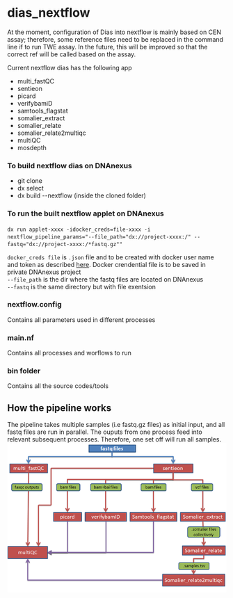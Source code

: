 # dias_nextflow

At the moment, configuration of Dias into nextflow is mainly based on CEN assay; therefore, some reference files need to be replaced in the command line if to run TWE assay.
In the future, this will be improved so that the correct ref will be called based on the assay.

Current nextflow dias has the following app 
 - multi_fastQC
 - sentieon
 - picard
 - verifybamiD
 - samtools_flagstat
 - somalier_extract
 - somalier_relate
 - somalier_relate2multiqc
 - multiQC
 - mosdepth
 
 
### To build nextflow dias on DNAnexus
 - git clone <repo>
 - dx select <DNAnexus project>
 - dx build --nextflow (inside the cloned folder)
 
### To run the built nextflow applet on DNAnexus 

`dx run applet-xxxx -idocker_creds=file-xxxx -i nextflow_pipeline_params="--file_path="dx://project-xxxx:/" --fastq="dx://project-xxxx:/*fastq.gz""`
 
`docker_creds file` is `.json` file and to be created with docker user name and token as described [here](https://documentation.dnanexus.com/user/running-apps-and-workflows/running-nextflow-pipelines#private-docker-repository). Docker crendential file is to be saved in private DNAnexus project \
`--file_path` is the dir where the fastq files are located on DNAnexus \
`--fastq` is the same directory but with file exentsion 

### nextflow.config
Contains all parameters used in different processes
### main.nf
Contains all processes and worflows to run
### bin folder
Contains all the source codes/tools
## How the pipeline works
The pipeline takes multiple samples (i.e fastq.gz files) as initial input, and all fastq files are run in parallel. The ouputs from one process feed into relevant subsequent processes. Therefore, one set off will run all samples. 
![Image of workflow](workflow.png)
